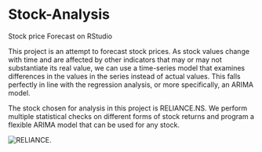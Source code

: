 # Stock-Analysis
Stock price Forecast on RStudio

This project is an attempt to forecast stock prices.
As stock values change with time and are affected by other indicators that may or may not substantiate its real value, we can use a time-series model that examines differences in the values in the series instead of actual values. This falls perfectly in line with the regression analysis, or more specifically, an ARIMA model.

The stock chosen for analysis in this project is RELIANCE.NS.
We perform multiple statistical checks on different forms of stock returns and program a flexible ARIMA model that can be used for any stock.

![RELIANCE.](http://Users/ritikthakur/R/stockAnalysis/data/RELIANCE.pngraw=true "RELIANCE")
